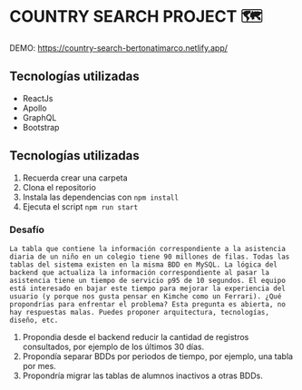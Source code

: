 # COUNTRY SEARCH PROJECT 🗺️

DEMO: https://country-search-bertonatimarco.netlify.app/

## Tecnologías utilizadas

* ReactJs
* Apollo
* GraphQL
* Bootstrap

## Tecnologías utilizadas

1. Recuerda crear una carpeta
2. Clona el repositorio
3. Instala las dependencias con `npm install`
4. Ejecuta el script `npm run start`

### Desafío
`La tabla que contiene la información correspondiente a la asistencia diaria de un niño en un colegio tiene 90 millones de filas. Todas las tablas del sistema existen en la misma BDD en MySQL. La lógica del backend que actualiza la información correspondiente al pasar la asistencia tiene un tiempo de servicio p95 de 10 segundos. El equipo está interesado en bajar este tiempo para mejorar la experiencia del usuario (y porque nos gusta pensar en Kimche como un Ferrari). ¿Qué propondrías para enfrentar el problema? Esta pregunta es abierta, no hay respuestas malas. Puedes proponer arquitectura, tecnologías, diseño, etc.`

1. Propondia desde el backend reducir la cantidad de registros consultados, por ejemplo de los últimos 30 días.
2. Propondía separar BDDs por periodos de tiempo, por ejemplo, una tabla por mes.
3. Propondría migrar las tablas de alumnos inactivos a otras BDDs.